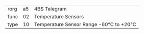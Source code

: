 
|    |   |   |
| -- | - | - |
| rorg | a5 | 4BS Telegram |
| func | 02 | Temperature Sensors |
| type | 10 | Temperature Sensor Range -60°C to +20°C |
